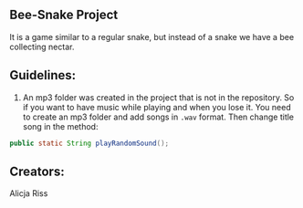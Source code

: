 ## Bee-Snake Project
It is a game similar to a regular snake, but instead of a snake we have a bee collecting nectar.

## Guidelines:
1. An mp3 folder was created in the project that is not in the repository. So if you want to have music while playing and when you lose it. You need to create an mp3 folder and add songs in ```.wav``` format.
Then change title song in the method:
```java
public static String playRandomSound();
```

## Creators:

Alicja Riss